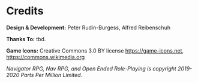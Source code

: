 # Credits

**Design & Development:** Peter Rudin-Burgess, Alfred Reibenschuh

**Thanks To:** tbd.

**Game Icons:** Creative Commons 3.0 BY license https://game-icons.net, https://commons.wikimedia.org

*Navigator RPG, Nav RPG, and Open Ended Role-Playing is copyright 2019-2020 Parts Per Million Limited.*
